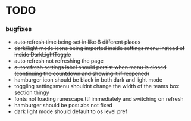 # TODO

### bugfixes

- ~~auto refresh time being set in like 8 different places~~
- ~~dark/light mode icons being imported inside settings menu instead of inside DarkLightToggle~~
- ~~auto refresh not refreshing the page~~
- ~~autorefresh settings label should persist when menu is closed (continuing the countdown and showing it if reopened)~~
- hamburger icon should be black in both dark and light mode
- toggling settingsmenu shouldnt change the width of the teams box section thingy
- fonts not loading runescape.ttf immediately and switching on refresh
- hamburger should be pos: abs not fixed
- dark light mode should default to os level pref
